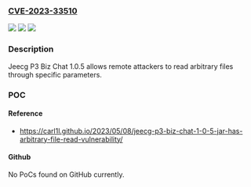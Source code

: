 ### [CVE-2023-33510](https://cve.mitre.org/cgi-bin/cvename.cgi?name=CVE-2023-33510)
![](https://img.shields.io/static/v1?label=Product&message=n%2Fa&color=blue)
![](https://img.shields.io/static/v1?label=Version&message=n%2Fa&color=blue)
![](https://img.shields.io/static/v1?label=Vulnerability&message=n%2Fa&color=brighgreen)

### Description

Jeecg P3 Biz Chat 1.0.5 allows remote attackers to read arbitrary files through specific parameters.

### POC

#### Reference
- https://carl1l.github.io/2023/05/08/jeecg-p3-biz-chat-1-0-5-jar-has-arbitrary-file-read-vulnerability/

#### Github
No PoCs found on GitHub currently.

